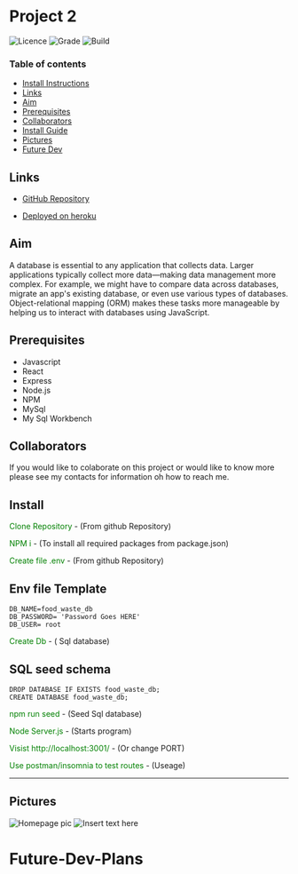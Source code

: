 # Project 2

![Licence](https://img.shields.io/badge/Licence-MIT-yellow)
![Grade](https://img.shields.io/badge/Grade-A%2B-blue)
![Build](https://img.shields.io/badge/Build-Pass-green)

### Table of contents

- [Install Instructions](#Install)
- [Links](##Links)
- [Aim](##Aim)
- [Prerequisites](##Prerequisites)
- [Collaborators](##collaborators)
- [Install Guide](##Install)
- [Pictures](##Pictures)
- [Future Dev](#Future-Dev-Plans)

## Links

- [GitHub Repository](https://github.com/ChrisOnions/E-Commerce-Backend)

- [Deployed on heroku](www.website.here)

## Aim

A database is essential to any application that collects data. Larger applications typically collect more data—making data management more complex. For example, we might have to compare data across databases, migrate an app's existing database, or even use various types of databases. Object-relational mapping (ORM) makes these tasks more manageable by helping us to interact with databases using JavaScript.

## Prerequisites

- Javascript
- React
- Express
- Node.js
- NPM
- MySql
- My Sql Workbench

## Collaborators

If you would like to colaborate on this project or would like to know more please see my contacts for information oh how to reach me.

## Install

<span style="color:green">Clone Repository</span> - (From github Repository)

<span style="color:green">NPM i</span> - (To install all required packages from package.json)

<span style="color:green">Create file .env </span> - (From github Repository)

## Env file Template

```.env
DB_NAME=food_waste_db
DB_PASSWORD= 'Password Goes HERE'
DB_USER= root
```

<span style="color:green">Create Db</span> - ( Sql database)

## SQL seed schema

```
DROP DATABASE IF EXISTS food_waste_db;
CREATE DATABASE food_waste_db;
```

<span style="color:green">npm run seed</span> - (Seed Sql database)

<span style="color:green">Node Server.js</span> - (Starts program)

<span style="color:green">Visist http://localhost:3001/</span> - (Or change PORT)

<span style="color:green">Use postman/insomnia to test routes</span> - (Useage)

---

## Pictures

![Homepage pic](./Assets/)
![Insert  text here](./Assets/)

# Future-Dev-Plans

<!--
Need NOW

// Add base range for foodCagegorys exp time (ie. 3 days, 2 months )
---
// Create Hooks on items that get the category exp time and starts a countdown on the items when added to DB

Ref : https://www.w3schools.com/howto/howto_js_countdown.asp
---

// TODO:
// Add handling to ensure category is unique
// Add base range for items in this category
-->
